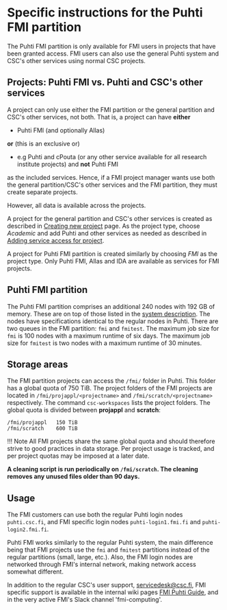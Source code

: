 # Specific instructions for the Puhti FMI partition

The Puhti FMI partition is only available for FMI users in projects that have been granted access. FMI users can also use the general Puhti system and CSC's other services using normal CSC projects.


## Projects: Puhti FMI vs. Puhti and CSC's other services

A project can only use either the FMI partition or the general partition and CSC's other services, not both. That is, a project can have **either**

* Puhti FMI (and optionally Allas)

**or** (this is an exclusive or)

* e.g Puhti and cPouta (or any other service available for all research institute projects) and **not** Puhti FMI

as the included services. Hence, if a FMI project manager wants use both the general partition/CSC's other services and the FMI partition, they must create separate projects.

However, all data is available across the projects.

A project for the general partition and CSC's other services is created as described in [Creating new project](how-to-create-new-project.md) page. As the project type, choose _Academic_ and add Puhti and other services as needed as described in [Adding service access for project](how-to-add-service-access-for-project.md).

A project for Puhti FMI partition is created similarly by choosing _FMI_ as the project type. Only Puhti FMI, Allas and IDA are available as services for FMI projects.

## Puhti FMI partition

The Puhti FMI partition comprises an additional 240 nodes with 192 GB of memory. These are on top of those listed in the [system description](../computing/system.md). The nodes have specifications identical to the regular nodes in Puhti. There are two queues in the FMI partition: `fmi` and `fmitest`. The maximum job size for `fmi` is 100 nodes with a maximum runtime of six days. The maximum job size for `fmitest` is two nodes with a maximum runtime of 30 minutes.

## Storage areas

The FMI partition projects can access the `/fmi/` folder in Puhti. This folder has a global quota of 750 TiB. The project folders of the FMI projects are located in `/fmi/projappl/<projectname>` and `/fmi/scratch/<projectname>` respectively. The command `csc-workspaces` lists the project folders. The global quota is divided
between __projappl__ and __scratch__:
```text
/fmi/projappl   150 TiB
/fmi/scratch    600 TiB
```

!!! Note
    All FMI projects share the same global quota and should therefore strive to good practices in data storage.
    Per project usage is tracked, and per project quotas may be imposed at a later date.

**A cleaning script is run periodically on `/fmi/scratch`. The cleaning removes any unused files older than 90 days.**

## Usage

The FMI customers can use both the regular Puhti login nodes `puhti.csc.fi`, and FMI specific login nodes `puhti-login1.fmi.fi` and `puhti-login2.fmi.fi`.

Puhti FMI works similarly to the regular Puhti system, the main difference being that FMI projects use the `fmi` and `fmitest` partitions instead of the regular partitions (small, large, etc.). Also, the FMI login nodes are networked through FMI's internal network, making network access somewhat different.

In addition to the regular CSC's user support, [servicedesk@csc.fi](mailto:servicedesk@csc.fi), FMI specific support is available in the internal wiki pages [FMI Puhti Guide](https://wiki.fmi.fi/display/VTUKI/FMI+Puhti+guide), and in the very active FMI's Slack channel 'fmi-computing'.
